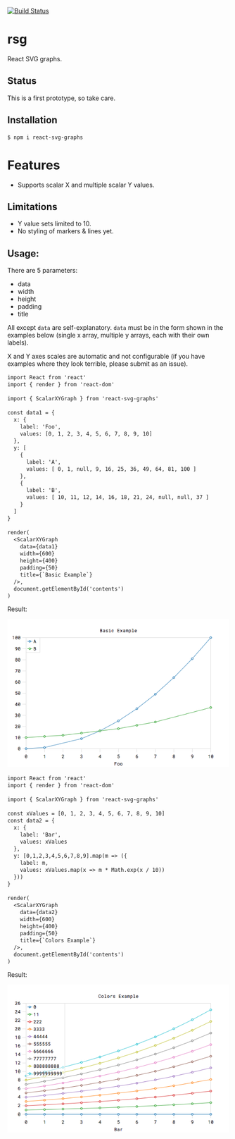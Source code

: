 [![Build Status](https://travis-ci.org/bjnortier/react-svg-graphs.svg?branch=master)](https://travis-ci.org/bjnortier/react-svg-graphs)

# rsg

React SVG graphs.

## Status

This is a first prototype, so take care.

## Installation

```
$ npm i react-svg-graphs
```

# Features

- Supports scalar X and multiple scalar Y values.

## Limitations

- Y value sets limited to 10.
- No styling of markers & lines yet.

## Usage:

There are 5 parameters:
- data
- width
- height
- padding
- title

All except ```data``` are self-explanatory. ```data``` must be in the form shown in the examples below (single x array, multiple y arrays, each with their own labels).

X and Y axes scales are automatic and not configurable (if you have examples where they look terrible, please submit as an issue).


```
import React from 'react'
import { render } from 'react-dom'

import { ScalarXYGraph } from 'react-svg-graphs'

const data1 = {
  x: {
    label: 'Foo',
    values: [0, 1, 2, 3, 4, 5, 6, 7, 8, 9, 10]
  },
  y: [
    {
      label: 'A',
      values: [ 0, 1, null, 9, 16, 25, 36, 49, 64, 81, 100 ]
    },
    {
      label: 'B',
      values: [ 10, 11, 12, 14, 16, 18, 21, 24, null, null, 37 ]
    }
  ]
}

render(
  <ScalarXYGraph
    data={data1}
    width={600}
    height={400}
    padding={50}
    title={`Basic Example`}
  />,
  document.getElementById('contents')
)
```

Result:

![Basic Example](https://github.com/bjnortier/react-svg-graphs/blob/master/doc/basic_example.png?raw=true)



```
import React from 'react'
import { render } from 'react-dom'

import { ScalarXYGraph } from 'react-svg-graphs'

const xValues = [0, 1, 2, 3, 4, 5, 6, 7, 8, 9, 10]
const data2 = {
  x: {
    label: 'Bar',
    values: xValues
  },
  y: [0,1,2,3,4,5,6,7,8,9].map(m => ({
    label: m,
    values: xValues.map(x => m * Math.exp(x / 10))
  }))
}

render(
  <ScalarXYGraph
    data={data2}
    width={600}
    height={400}
    padding={50}
    title={`Colors Example`}
  />,
  document.getElementById('contents')
)
```

Result:

![Colors Example](https://github.com/bjnortier/react-svg-graphs/blob/master/doc/colors_example.png?raw=true)
